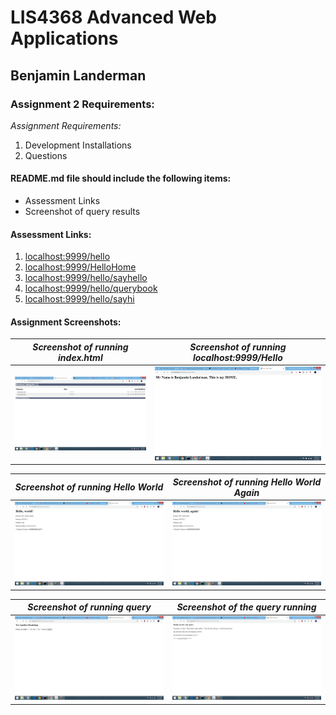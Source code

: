 # LIS4368 Advanced Web Applications

## Benjamin Landerman

### Assignment 2 Requirements:

*Assignment Requirements:*

1. Development Installations
2. Questions

#### README.md file should include the following items:

* Assessment Links
* Screenshot of query results

#### Assessment Links:

1. [localhost:9999/hello](http://localhost:9999/hello "localhost:9999/hello")
2. [localhost:9999/HelloHome](http://localhost:9999/hello/HelloHome.html "localhost:9999/hello/HelloHome")
3. [localhost:9999/hello/sayhello](http://localhost:9999/hello/sayhello "localhost:9999/hello/sayhello")
4. [localhost:9999/hello/querybook](http://localhost:9999/hello/querybook.html "localhost:9999/hello/querybooke")
5. [localhost:9999/hello/sayhi](http://localhost:9999/hello/sayhi "localhost:9999/hello/sayhi")

#### Assignment Screenshots:

| *Screenshot of running index.html*            | *Screenshot of running localhost:9999/Hello*  |
|:---------------------------------------------:|:---------------------------------------------:|
|![Directory](img/directory.png)                |![Hello](img/index.png)                        |

| *Screenshot of running Hello World*           | *Screenshot of running Hello World Again*     |
|:---------------------------------------------:|:---------------------------------------------:|
|![Say Hello](img/sayhello.png)                 |![Say Hi](img/sayhi.png)                       |

| *Screenshot of running query*                 | *Screenshot of the query running*             |
|:---------------------------------------------:|:---------------------------------------------:|
|![Querybook](img/querybook.png)                |![Query Result](img/query_result.png)          |
